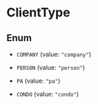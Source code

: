 

# ClientType

## Enum


* `COMPANY` (value: `"company"`)

* `PERSON` (value: `"person"`)

* `PA` (value: `"pa"`)

* `CONDO` (value: `"condo"`)



